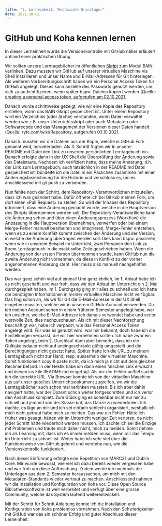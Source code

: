 ```yaml
---
title: "2. Lerneinheit: Technische Grundlagen"
date: 2021-10-01
---
```


<h1>GitHub und Koha kennen lernen</h1>

<p>In dieser Lerneinheit wurde die Versionskontrolle mit GitHub näher erläutert anhand einer praktischen Übung. <br> </p>

<p>Wir sollten unsere Lerntagebücher im öffentlichen <a href="https://bain.felixlohmeier.de/#/?id=lerntageb%c3%bccher">Skript</a> zum Modul BAIN verlinken. Dazu mussten wir GitHub auf unserer virtuellen Maschine via Shell installieren und unser Name und E-Mail-Adressen für Git hinterlegen. Als weiteren Vorbereitungsschritt haben wir ein Personal Access Token für GitHub angelegt. Dieses kann anstelle des Passworts genutzt werden, um sich zu authentifizieren, wenn später bspw. Dateien kopiert werden (Quelle: <a href="https://docs.github.com/en/authentication/keeping-your-account-and-data-secure/creating-a-personal-access-token">creating a personal access token, aufgerufen am 02.10.2021</a>. <br> </p>

<p>Danach wurde schrittweise gezeigt, wie wir eine Kopie des Repository erstellen, worin das BAIN-Skript gespeichert ist. Unter einem Repository wird ein Verzeichnis (oder Archiv) verstanden, worin Daten verwaltet werden wie z.B. unser Unterrichtsskript oder auch Metadaten oder Softwarecode und das Management der Versionen dieser Daten handelt (Quelle: <a heref="https://de.ryte.com/wiki/Repository">ryte.com/wiki/Repository, aufgerufen 03.10.2021</a>. <br> </p>

<p>Danach mussten wir die Dateien aus der Kopie, welche in GitHub Fork genannt wird, herunterladen. Als 3. Schritt fügten wir in unserer README.md Datei den Link zu unserem persönlichen Lerntagebuch ein. Danach erfolgte dann in der UX Shell die Überprüfung der Änderung sowie des Dateistauts. Nachdem ich verifiziert hatte, dass meine Änderung, d.h. der Link zum Lerntagebuch, auch tatsächlich in der README.md Datei gespeichert ist, bündelte ich die Datei in ein Päckchen zusammen mit einer Änderungsbezeichnung für die Historie und verschloss es, um es anschliessend mit git push zu versenden. <br> </p>

<p>Nun fehlte noch der Schritt, dem Repository- Verantwortlichen mitzuteilen, dass ich was geändert habe. Dafür öffnete ich bei GitHub meinen Fork, um dort einen «Pull Request» zu stellen. So wird der Inhaber des Repository informiert, dass eine Änderung gemacht wurde, welche in die Hauptversion des Skripts übernommen werden soll. Der Repository-Verantwortliche kann die Änderung sehen und über einen Änderungsprozess (Workflow) die Anpassung in die Hauptversion übernehmen, verwerfen oder bei einem Merge-Fehler manuell bearbeiten und integrieren. Merge-Fehler entstehen, wenn es zu einem Konflikt kommt zwischen der Änderung und der Version, in welche die Änderung übertragen werden soll. Dies kann bspw. passieren, wenn wie in unserem Beispiel im Unterricht, zwei Personen den Link zu Ihrem Lerntagebuch in die exakt selbe Zeile geschrieben haben. Wenn die Änderung von der ersten Person übernommen wurde, kann GitHub nun die zweite Änderung nicht vornehmen, da diese in Konflikt zu der vorher angenommenen Änderung steht. Hier muss also manuell nachgeholfen werden. <br> </p>

<p>Das war ganz schön viel auf einmal! Und ganz ehrlich, im 1. Anlauf habe ich es nicht geschafft und war froh, dass wir den Ablauf im Unterricht ein 2. Mal durchgespielt haben. Im 1. Durchgang ging mir alles zu schnell und ich hatte die benötigten Informationen in meiner virtuellen Maschine nicht verfügbar. Das fing schon an, als wir für Git die E-Mail-Adresse in der UX Shell eingeben mussten, welche wir in unserem GitHub-Account verwenden. Da ich meinen Account schon in einem früheren Semester angelegt habe, war ich unsicher, welche E-Mail-Adresse ich damals verwendet habe und verlor wertvolle Zeit, dies nachzuschauen. Als ich mit dieser Nachforschung beschäftigt war, habe ich verpasst, wie das Personal Access Token angelegt wird. Für was es genutzt wird, war mir bekannt, doch habe ich die Einstellungen verpasst, die wir hier vornehmen sollten. Ich habe zwar ein Token angelegt, beim 2. Durchlauf dann aber bemerkt, dass ich die Gültigkeitsdauer nicht auf uneingeschränkt gültig umgestellt und die Berechtigungen nicht gesetzt hatte. Später hatte ich die URL zu meinem Lerntagebuch nicht zur Hand, resp. ausserhalb der virtuellen Maschine. Somit funktioniert copy & paste nicht, da ich mich ja nicht auf dem gleichen Rechner befand. In der Hektik habe ich dann einen falschen Link erwischt und diesen ins File README.md eingefügt. Als mir der Fehler auffiel suchte ich die korrekte URL. Via Browser konnte ich von der virtuellen Maschine aus auf unser geteiltes Unterrichtsdokument zugreifen, wo wir die Lerntagebücher auch schon mal verlinken mussten. Bis ich aber dahin navigiert hatte, war der Dozent schon weiter fortgeschritten und ich verlor den Anschluss komplett. Zum Glück ging es scheinbar nicht nur mir zu schnell und jemand von der Klasse bat, das Ganze zu wiederholen. Ich dachte, es läge an mir und ich sei einfach schlecht organisiert, weshalb ich mich nicht getraut habe mich zu melden. Das war ein Fehler. Hätte ich früher was gesagt, hätten wir im Unterricht weniger Zeit verloren, da nicht jeder Schritt hätte wiederholt werden müssen. Ich dachte ich sei die Einzige mit Problemen und traute mich daher nicht, mich zu melden. Somit nehme ich als Learning mit, dass ich es immer melden muss, wenn mir das Tempo im Unterricht zu schnell ist. Weiter habe ich sehr viel über die Funktionsweise von GitHub gelernt und verstehe nun, wie die Versionskontrolle funktioniert.<br> </p>

<p>Nach dieser Einführung erfolgte eine Repetition von MARC21 und Dublin Core. Mir wurde bewusst, wie viel ich dazu bereits wieder vergessen habe und war froh um diese Auffrischung. Zudem werde ich nochmals die Unterlagen aus dem 2. Semester heraussuchen, um mich mit den Metadaten-Standards wieder vertraut zu machen. 
Anschliessend nahmen wir die Installation und Konfiguration von Koha vor. Diese Open Source Bibliothekssoftware ist weit verbreitet und verfügt über eine grosse Community, welche das System laufend weiterentwickelt. <br> </p>

<p>Mit der Schritt für Schritt Anleitung konnte ich die Installation und Konfiguration von Koha problemlos vornehmen. Nach den Schwierigkeiten mit GitHub war das ein schöner Erfolg und guter Abschluss dieser Lerneinheit.</p>
